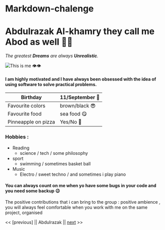 # Markdown-chalenge

# Abdulrazak Al-khamry they call me Abod as well 🤷‍♂️

*The greatest **Dreams** are always **Unrealistic**.*

![This is me 👁👁](https://avatars3.githubusercontent.com/u/70669257?s=460&u=4f57f94ca6bc03191d6790710e95c0164d946f3c&v=4/100/100)
####  I am highly motivated and I have always been obsessed with the idea of using software to solve practical problems.

|Birthday|11/September 🥳|
|---|---|
|Favourite colors|brown/black 😎|
|Favourite food| sea food 😋|
|Pinneapple on pizza|Yes/No 🤔|

### Hobbies :
- Reading
  - science / tech / some philosophy
- sport
  - swimming / sometimes basket ball
- Music
  - Electro / sweet techno / and sometimes i play piano 

#### You can always count on me when yo have some bugs in your code and you need some backup 😉
The positive contributions that i can bring to the group : positive ambience , you will always feel comfortable when you work with me on the same project, organised


<< [previous] || Abdulrazak || [next](https://github.com/Ahmad-Hendi/markdown-challeng-/blob/master/README.md) >>
